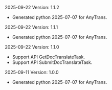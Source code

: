 2025-09-22 Version: 1.1.2
- Generated python 2025-07-07 for AnyTrans.

2025-09-22 Version: 1.1.1
- Generated python 2025-07-07 for AnyTrans.

2025-09-22 Version: 1.1.0
- Support API GetDocTranslateTask.
- Support API SubmitDocTranslateTask.


2025-09-11 Version: 1.0.0
- Generated python 2025-07-07 for AnyTrans.

